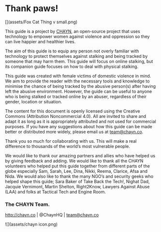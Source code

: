 # Thank paws!

[](assets/Fox Cat Thing v small.png)

This guide is a project by [CHAYN](http://chayn.co), an open-source project that uses technology to empower women against violence and oppression so they can live happier and healthier lives.



The aim of this guide is to equip any person not overly familiar with technology to protect themselves against stalking and being tracked by someone that may harm them. This guide will focus on online stalking, but its companion guide focuses on how to deal with physical stalking.



This guide was created with female victims of domestic violence in mind. We aim to provide the reader with the necessary tools and knowledge to minimise the chance of being tracked by the abusive person(s) after having left the abusive environment. However, the guide can be useful to anyone who is being stalked or tracked online by an abuser, regardless of their gender, location or situation.



The content for this document is openly licensed using the Creative Commons (Attribution Noncommercial 4.0). All are invited to share and adapt it as long as it is appropriately attributed and not used for commercial purposes. If you have any suggestions about how this guide can be made better or distributed more widely, please email us at team@chayn.co.

Thank you so much for collaborating with us. This will make a real difference to thousands of the world’s most vulnerable people.

We would like to thank our amazing partners and allies who have helped us by giving feedback and adding. We would like to thank all the CHAYN volunteers who helped put this guide together from different parts of the globe especially Sam, Sarah, Lee, Dina, Nikki, Reema, Clarice, Afsa and Nida. We would also like to thank the many NGO’s and security geeks who helped shape this guide; Sara Baker of Take Back the Tech!, Nighat Dad, Jacquie Vernimont, Martin Shelton, Right2Know, Lawyers Against Abuse (LAA) and folks at Tactical Tech and Engine Room.



### The CHAYN Team.

http://chayn.co | @ChaynHQ | team@chayn.co

![](assets/chayn icon.png)


